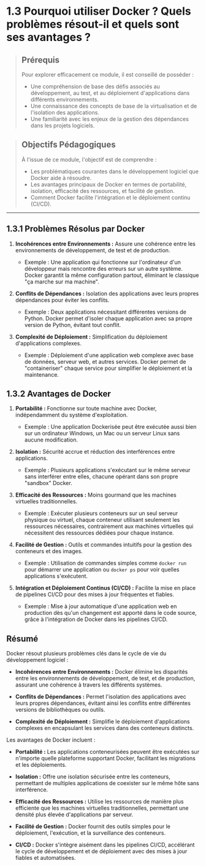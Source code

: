 # 1.3 Pourquoi utiliser Docker ? Quels problèmes résout-il et quels sont ses avantages ?

<blockquote>
  <h2>Prérequis</h2>
  <p>Pour explorer efficacement ce module, il est conseillé de posséder :</p>
  <ul>
    <li>Une compréhension de base des défis associés au développement, au test, et au déploiement d'applications dans différents environnements.</li>
    <li>Une connaissance des concepts de base de la virtualisation et de l'isolation des applications.</li>
    <li>Une familiarité avec les enjeux de la gestion des dépendances dans les projets logiciels.</li>
  </ul>
</blockquote>

<blockquote>
  <h2>Objectifs Pédagogiques</h2>
  <p>À l'issue de ce module, l'objectif est de comprendre :</p>
  <ul>
    <li>Les problématiques courantes dans le développement logiciel que Docker aide à résoudre.</li>
    <li>Les avantages principaux de Docker en termes de portabilité, isolation, efficacité des ressources, et facilité de gestion.</li>
    <li>Comment Docker facilite l'intégration et le déploiement continu (CI/CD).</li>
  </ul>
</blockquote>

---

## 1.3.1 Problèmes Résolus par Docker
1. **Incohérences entre Environnements :** Assure une cohérence entre les environnements de développement, de test et de production.
   - Exemple : Une application qui fonctionne sur l'ordinateur d'un développeur mais rencontre des erreurs sur un autre système. Docker garantit la même configuration partout, éliminant le classique "ça marche sur ma machine".

2. **Conflits de Dépendances :** Isolation des applications avec leurs propres dépendances pour éviter les conflits.
   - Exemple : Deux applications nécessitant différentes versions de Python. Docker permet d'isoler chaque application avec sa propre version de Python, évitant tout conflit.

3. **Complexité de Déploiement :** Simplification du déploiement d'applications complexes.
   - Exemple : Déploiement d'une application web complexe avec base de données, serveur web, et autres services. Docker permet de "containeriser" chaque service pour simplifier le déploiement et la maintenance.

## 1.3.2 Avantages de Docker
1. **Portabilité :** Fonctionne sur toute machine avec Docker, indépendamment du système d'exploitation.
   - Exemple : Une application Dockerisée peut être exécutée aussi bien sur un ordinateur Windows, un Mac ou un serveur Linux sans aucune modification.

2. **Isolation :** Sécurité accrue et réduction des interférences entre applications.
   - Exemple : Plusieurs applications s'exécutant sur le même serveur sans interférer entre elles, chacune opérant dans son propre "sandbox" Docker.

3. **Efficacité des Ressources :** Moins gourmand que les machines virtuelles traditionnelles.
   - Exemple : Exécuter plusieurs conteneurs sur un seul serveur physique ou virtuel, chaque conteneur utilisant seulement les ressources nécessaires, contrairement aux machines virtuelles qui nécessitent des ressources dédiées pour chaque instance.

4. **Facilité de Gestion :** Outils et commandes intuitifs pour la gestion des conteneurs et des images.
   - Exemple : Utilisation de commandes simples comme `docker run` pour démarrer une application ou `docker ps` pour voir quelles applications s'exécutent.

5. **Intégration et Déploiement Continus (CI/CD) :** Facilite la mise en place de pipelines CI/CD pour des mises à jour fréquentes et fiables.
   - Exemple : Mise à jour automatique d'une application web en production dès qu'un changement est apporté dans le code source, grâce à l'intégration de Docker dans les pipelines CI/CD.


## Résumé

Docker résout plusieurs problèmes clés dans le cycle de vie du développement logiciel :

- **Incohérences entre Environnements :** Docker élimine les disparités entre les environnements de développement, de test, et de production, assurant une cohérence à travers les différents systèmes.

- **Conflits de Dépendances :** Permet l'isolation des applications avec leurs propres dépendances, évitant ainsi les conflits entre différentes versions de bibliothèques ou outils.

- **Complexité de Déploiement :** Simplifie le déploiement d'applications complexes en encapsulant les services dans des conteneurs distincts.

Les avantages de Docker incluent :

- **Portabilité :** Les applications conteneurisées peuvent être exécutées sur n'importe quelle plateforme supportant Docker, facilitant les migrations et les déploiements.

- **Isolation :** Offre une isolation sécurisée entre les conteneurs, permettant de multiples applications de coexister sur le même hôte sans interférence.

- **Efficacité des Ressources :** Utilise les ressources de manière plus efficiente que les machines virtuelles traditionnelles, permettant une densité plus élevée d'applications par serveur.

- **Facilité de Gestion :** Docker fournit des outils simples pour le déploiement, l'exécution, et la surveillance des conteneurs.

- **CI/CD :** Docker s'intègre aisément dans les pipelines CI/CD, accélérant le cycle de développement et de déploiement avec des mises à jour fiables et automatisées.

